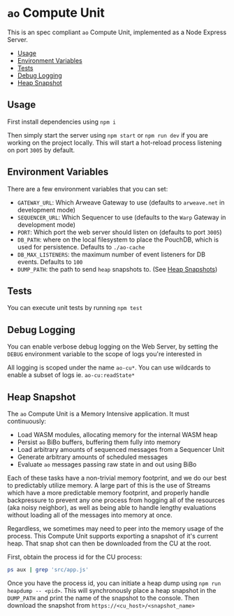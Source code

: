# `ao` Compute Unit

This is an spec compliant `ao` Compute Unit, implemented as a Node Express
Server.

<!-- toc -->

- [Usage](#usage)
- [Environment Variables](#environment-variables)
- [Tests](#tests)
- [Debug Logging](#debug-logging)
- [Heap Snapshot](#heap-snapshot)

<!-- tocstop -->

## Usage

First install dependencies using `npm i`

Then simply start the server using `npm start` or `npm run dev` if you are
working on the project locally. This will start a hot-reload process listening
on port `3005` by default.

## Environment Variables

There are a few environment variables that you can set:

- `GATEWAY_URL`: Which Arweave Gateway to use (defaults to `arweave.net` in
  development mode)
- `SEQUENCER_URL`: Which Sequencer to use (defaults to the `Warp` Gateway in
  development mode)
- `PORT`: Which port the web server should listen on (defaults to port `3005`)
- `DB_PATH`: where on the local filesystem to place the PouchDB, which is used
  for persistence. Defaults to `./ao-cache`
- `DB_MAX_LISTENERS`: the maximum number of event listeners for DB events.
  Defaults to `100`
- `DUMP_PATH`: the path to send `heap` snapshots to. (See
  [Heap Snapshots](#heap-snapshot))

## Tests

You can execute unit tests by running `npm test`

## Debug Logging

You can enable verbose debug logging on the Web Server, by setting the `DEBUG`
environment variable to the scope of logs you're interested in

All logging is scoped under the name `ao-cu*`. You can use wildcards to enable a
subset of logs ie. `ao-cu:readState*`

## Heap Snapshot

The `ao` Compute Unit is a Memory Intensive application. It must continuously:

- Load WASM modules, allocating memory for the internal WASM heap
- Persist `ao` BiBo buffers, buffering them fully into memory
- Load arbitrary amounts of sequenced messages from a Sequencer Unit
- Generate arbitrary amounts of scheduled messages
- Evaluate `ao` messages passing raw state in and out using BiBo

Each of these tasks have a non-trivial memory footprint, and we do our best to
predictably utilize memory. A large part of this is the use of Streams which
have a more predictable memory footprint, and properly handle backpressure to
prevent any one process from hogging all of the resources (aka noisy neighbor),
as well as being able to handle lengthy evaluations without loading all of the
messages into memory at once.

Regardless, we sometimes may need to peer into the memory usage of the process.
This Compute Unit supports exporting a snapshot of it's current heap. That snap
shot can then be downloaded from the CU at the root.

First, obtain the process id for the CU process:

```sh
ps aux | grep 'src/app.js'
```

Once you have the process id, you can initiate a heap dump using
`npm run heapdump -- <pid>`. This will synchronously place a heap snapshot in
the `DUMP_PATH` and print the name of the snapshot to the console. Then download
the snapshot from `https://<cu_host>/<snapshot_name>`
